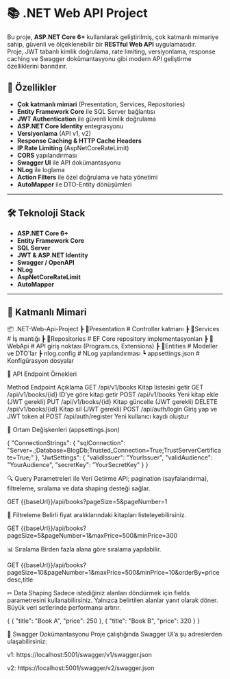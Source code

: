 # 📚 .NET Web API Project

Bu proje, **ASP.NET Core 6+** kullanılarak geliştirilmiş, çok katmanlı mimariye sahip, güvenli ve ölçeklenebilir bir **RESTful Web API** uygulamasıdır.  
Proje, JWT tabanlı kimlik doğrulama, rate limiting, versiyonlama, response caching ve Swagger dokümantasyonu gibi modern API geliştirme özelliklerini barındırır.

## 🚀 Özellikler

- **Çok katmanlı mimari** (Presentation, Services, Repositories)
- **Entity Framework Core** ile SQL Server bağlantısı
- **JWT Authentication** ile güvenli kimlik doğrulama
- **ASP.NET Core Identity** entegrasyonu
- **Versiyonlama** (API v1, v2)
- **Response Caching & HTTP Cache Headers**
- **IP Rate Limiting** (AspNetCoreRateLimit)
- **CORS** yapılandırması
- **Swagger UI** ile API dokümantasyonu
- **NLog** ile loglama
- **Action Filters** ile özel doğrulama ve hata yönetimi
- **AutoMapper** ile DTO-Entity dönüşümleri

---

## 🛠 Teknoloji Stack

- **ASP.NET Core 6+**
- **Entity Framework Core**
- **SQL Server**
- **JWT & ASP.NET Identity**
- **Swagger / OpenAPI**
- **NLog**
- **AspNetCoreRateLimit**
- **AutoMapper**

---


## 📁 Katmanlı Mimari

📦 .NET-Web-Api-Project
┣ 📂Presentation # Controller katmanı
┣ 📂Services # İş mantığı
┣ 📂Repositories # EF Core repository implementasyonları
┣ 📂WebApi # API giriş noktası (Program.cs, Extensions)
┣ 📂Entities # Modeller ve DTO'lar
┣ nlog.config # NLog yapılandırması
┗ appsettings.json # Konfigürasyon dosyalar

🔌 API Endpoint Örnekleri

Method	  Endpoint	          Açıklama
GET	    /api/v1/books	      Kitap listesini getir
GET	    /api/v1/books/{id}	ID’ye göre kitap getir
POST	  /api/v1/books	Yeni kitap ekle (JWT gerekli)
PUT	    /api/v1/books/{id}	Kitap güncelle (JWT gerekli)
DELETE	/api/v1/books/{id}	Kitap sil (JWT gerekli)
POST	  /api/auth/login	Giriş yap ve JWT token al
POST	  /api/auth/register	Yeni kullanıcı kaydı oluştur

🔐 Ortam Değişkenleri (appsettings.json)

{
  "ConnectionStrings": {
    "sqlConnection": "Server=.;Database=BlogDb;Trusted_Connection=True;TrustServerCertificate=True;"
  },
  "JwtSettings": {
    "validIssuer": "YourIssuer",
    "validAudience": "YourAudience",
    "secretKey": "YourSecretKey"
  }
}

🔍 Query Parametreleri ile Veri Getirme
API; pagination (sayfalandırma), filtreleme, sıralama ve data shaping desteği sağlar.

GET {{baseUrl}}/api/books?pageSize=5&pageNumber=1

🎯 Filtreleme
Belirli fiyat aralıklarındaki kitapları listeleyebilirsiniz.

GET {{baseUrl}}/api/books?pageSize=5&pageNumber=1&maxPrice=500&minPrice=300

📊 Sıralama
Birden fazla alana göre sıralama yapılabilir.

GET {{baseUrl}}/api/books?pageSize=10&pageNumber=1&maxPrice=500&minPrice=10&orderBy=price desc,title

✂ Data Shaping
Sadece istediğiniz alanları döndürmek için fields parametresini kullanabilirsiniz.
Yalnızca belirtilen alanlar yanıt olarak döner.
Büyük veri setlerinde performansı artırır.

{
  {
    "title": "Book A",
    "price": 250
  },
  {
    "title": "Book B",
    "price": 320
  }
}

📜 Swagger Dokümantasyonu
Proje çalıştığında Swagger UI’a şu adreslerden ulaşabilirsiniz:

v1: https://localhost:5001/swagger/v1/swagger.json

v2: https://localhost:5001/swagger/v2/swagger.json

